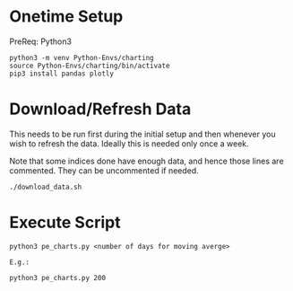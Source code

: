 # Onetime Setup

PreReq: Python3

```
python3 -m venv Python-Envs/charting
source Python-Envs/charting/bin/activate
pip3 install pandas plotly
```

# Download/Refresh Data

This needs to be run first during the initial setup and then whenever you wish to refresh the data. Ideally this is needed only once a week.

Note that some indices done have enough data, and hence those lines are commented. They can be uncommented if needed.

```
./download_data.sh
```

# Execute Script

```
python3 pe_charts.py <number of days for moving averge>

E.g.:

python3 pe_charts.py 200
```
